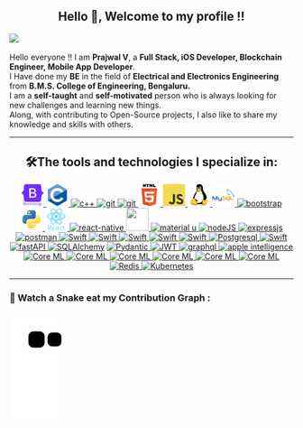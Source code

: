 <h2 align="center">Hello 👋, Welcome to my profile !!</h2>
<img src="https://user-images.githubusercontent.com/92531202/149652557-949d03f6-2dcd-430b-ba00-1cc61905a8b6.png"> 
<p>Hello everyone !! I am <b>Prajwal V</b>, a <b>Full Stack, iOS Developer, Blockchain Engineer, Mobile App Developer</b>.<br/>
I Have done my <b>BE</b> in the field of <b>Electrical and Electronics Engineering</b> from <b>B.M.S. College of Engineering, Bengaluru.</b><br/>
I am a <b>self-taught</b> and <b>self-motivated</b> person who is always looking for new challenges and learning new things.<br/>
Along, with contributing to Open-Source projects, I also like to share my knowledge and skills with others.</p>
<hr>
<h2 align="center">🛠The tools and technologies I specialize in:</h2>

<p align="center"> <a href="https://getbootstrap.com" target="_blank" rel="noreferrer"> <img src="https://raw.githubusercontent.com/devicons/devicon/master/icons/bootstrap/bootstrap-plain-wordmark.svg" alt="bootstrap" width="40" height="40"/> </a> <a href="https://www.cprogramming.com/" target="_blank" rel="noreferrer"> <img src="https://raw.githubusercontent.com/devicons/devicon/master/icons/c/c-original.svg" alt="c" width="40" height="40"/> </a> <a href="https://www.cprogramming.com/" target="_blank" rel="noreferrer"> <img src="https://www.nicepng.com/png/detail/111-1116276_computer-science-i-syllabus-and-grading-policy-c.png" alt="c++" width="40" height="40"/> </a><a href="https://git-scm.com/" target="_blank" rel="noreferrer"> <img src="https://www.vectorlogo.zone/logos/git-scm/git-scm-icon.svg" alt="git" width="40" height="40"/> </a>
 <a href="https://about.gitlab.com/" target="_blank" rel="noreferrer"> <img src="https://cdn4.iconfinder.com/data/icons/logos-and-brands/512/144_Gitlab_logo_logos-512.png" alt="git" width="40" height="40"/> </a>
 <a href="https://www.w3.org/html/" target="_blank" rel="noreferrer"> <img src="https://raw.githubusercontent.com/devicons/devicon/master/icons/html5/html5-original-wordmark.svg" alt="html5" width="40" height="40"/> </a><a href="https://developer.mozilla.org/en-US/docs/Web/JavaScript" target="_blank" rel="noreferrer"> <img src="https://raw.githubusercontent.com/devicons/devicon/master/icons/javascript/javascript-original.svg" alt="javascript" width="40" height="40"/> </a> <a href="https://www.linux.org/" target="_blank" rel="noreferrer"> <img src="https://raw.githubusercontent.com/devicons/devicon/master/icons/linux/linux-original.svg" alt="linux" width="40" height="40"/> </a> <a href="https://www.mysql.com/" target="_blank" rel="noreferrer"> <img src="https://raw.githubusercontent.com/devicons/devicon/master/icons/mysql/mysql-original-wordmark.svg" alt="mysql" width="40" height="40"/> </a> 
 <a href="https://www.mongodb.com/" target="_blank" rel="noreferrer"> <img src="https://user-images.githubusercontent.com/92531202/169091958-67a3e148-dcb6-410b-a859-8201a582671d.png" alt="bootstrap" width="40" height="40"/> </a>
 <a href="https://www.python.org" target="_blank" rel="noreferrer"> <img src="https://raw.githubusercontent.com/devicons/devicon/master/icons/python/python-original.svg" alt="python" width="40" height="40"/> </a> <a href="https://reactjs.org/" target="_blank" rel="noreferrer"> <img src="https://raw.githubusercontent.com/devicons/devicon/master/icons/react/react-original-wordmark.svg" alt="react" width="40" height="40"/> </a>
<a href="https://reactnative.dev/" target="_blank" rel="noreferrer"> <img src="https://miro.medium.com/max/1400/1*xDi2csEAWxu95IEkaNdFUQ.png" alt="react-native" width="40" height="40"/> </a>
<a href="https://en.wikipedia.org/wiki/CSS" target="_blank" rel="noreferrer"> <img src="https://upload.wikimedia.org/wikipedia/commons/thumb/d/d5/CSS3_logo_and_wordmark.svg/180px-CSS3_logo_and_wordmark.svg.png" width="40" height="40"/> </a> <a href="https://mui.com/" target="_blank" rel="noreferrer"> <img src="https://mui.com/static/logo.png" alt="material u" width="40" height="40"/> </a> <a href="https://nodejs.org/en/about/" target="_blank" rel="noreferrer"> <img src="https://www.the-guild.dev/blog-assets/nodejs-esm/nodejs_logo.png" alt="nodeJS" width="40" height="40"/> </a></a> <a href="https://expressjs.com/" target="_blank" rel="noreferrer"> <img src="https://w7.pngwing.com/pngs/925/447/png-transparent-express-js-node-js-javascript-mongodb-node-js-text-trademark-logo.png" alt="expressjs" width="40" height="40"/> </a>
 <a href="https://www.postman.com/" target="_blank" rel="noreferrer"> <img src="https://voyager.postman.com/logo/postman-logo-icon-orange.svg" alt="postman" width="40" height="40"/> </a>
  <a href="https://developer.apple.com/xcode/swiftui/" target="_blank" rel="noreferrer"> <img src="https://avatars.githubusercontent.com/u/2473700?v=4" alt="Swift" width="40" height="40"/> </a>
  <a href="https://www.swift.org/" target="_blank" rel="noreferrer"> <img src="https://www.swiftbysundell.com/images/discover/swiftui/icon.png" alt="Swift" width="40" height="40"/> </a>
   <a href="https://developer.apple.com/xcode/swiftdata/" target="_blank" rel="noreferrer"> <img src="https://developer.apple.com/assets/elements/icons/swiftdata/swiftdata-96x96_2x.png" alt="Swift" width="40" height="40"/> </a>
    <a href="https://developer.apple.com/documentation/coredata/" target="_blank" rel="noreferrer"> <img src="https://miro.medium.com/v2/resize:fit:600/format:webp/1*nm4j_6GfwWpqhuSPlbO-sg.png" alt="Swift" width="40" height="40"/> </a>
     <a href="https://www.android.com/" target="_blank" rel="noreferrer"> <img src="https://logowik.com/content/uploads/images/android-logomark4887.jpg" alt="Swift" width="40" height="40"/> </a>
       <a href="https://www.apple.com/in/ios/ios-18/" target="_blank" rel="noreferrer"> <img src="https://static.vecteezy.com/system/resources/previews/021/515/122/original/ios-icon-logo-software-apple-symbol-with-name-white-design-mobile-illustration-with-black-background-free-vector.jpg" alt="Postgresql" width="40" height="40"/> </a>
              <a href="https://www.postgresql.org/" target="_blank" rel="noreferrer"> <img src="https://upload.wikimedia.org/wikipedia/commons/2/29/Postgresql_elephant.svg" alt="Swift" width="40" height="40"/> </a>
               <a href="https://fastapi.tiangolo.com/" target="_blank" rel="noreferrer"> <img src="https://upload.wikimedia.org/wikipedia/commons/1/1a/FastAPI_logo.svg" alt="fastAPI" width="40" height="40"/> </a>
  <a href="https://www.sqlalchemy.org/" target="_blank" rel="noreferrer"> <img src="https://blog.desdelinux.net/wp-content/uploads/2023/02/sqlalchemy.png" alt="SQLAlchemy" width="40" height="40"/></a>
  <a href="https://pydantic.dev/" target="_blank" rel="noreferrer"> <img src="https://avatars.githubusercontent.com/u/110818415?s=200&v=4" alt="Pydantic" width="40" height="40"/> </a>
  <a href="https://jwt.io/introduction" target="_blank" rel="noreferrer"> <img src="https://cdn.worldvectorlogo.com/logos/jwt-3.svg" alt="JWT" width="40" height="40"/> </a>
  <a href="https://graphql.org/" target="_blank" rel="noreferrer"> <img src="https://upload.wikimedia.org/wikipedia/commons/1/17/GraphQL_Logo.svg" alt="graphql" width="40" height="40"/> </a>
  <a href="https://www.apple.com/in/apple-intelligence/" target="_blank" rel="noreferrer"> <img src="https://developer.apple.com/assets/elements/icons/apple-intelligence/apple-intelligence-96x96_2x.png" alt="apple intelligence" width="40" height="40"/> </a>
    <a href="https://developer.apple.com/documentation/coreml/" target="_blank" rel="noreferrer"> <img src="https://developer.apple.com/assets/elements/icons/core-ml/core-ml-96x96_2x.png" alt="Core ML" width="40" height="40"/> </a>
   <a href="https://developer.apple.com/documentation/realitykit/" target="_blank" rel="noreferrer"> <img src="https://developer.apple.com/assets/elements/icons/realitykit/realitykit-96x96_2x.png" alt="Core ML" width="40" height="40"/> </a>
      <a href="https://developer.apple.com/documentation/storekit/" target="_blank" rel="noreferrer"> <img src="https://developer.apple.com/assets/elements/icons/storekit/storekit-96x96_2x.png" alt="Core ML" width="40" height="40"/> </a>
 <a href="https://developer.apple.com/xcode/" target="_blank" rel="noreferrer"> <img src="https://developer.apple.com/assets/elements/icons/xcode-12/xcode-12-96x96_2x.png" alt="Core ML" width="40" height="40"/> </a>
 <a href="https://developer.android.com/studio" target="_blank" rel="noreferrer"> <img src="https://uxwing.com/wp-content/themes/uxwing/download/brands-and-social-media/android-studio-icon.png" alt="Core ML" width="40" height="40"/> </a>
 <a href="https://www.docker.com/" target="_blank" rel="noreferrer"> <img src="https://cdn4.iconfinder.com/data/icons/logos-and-brands/512/97_Docker_logo_logos-1024.png" alt="Core ML" width="40" height="40"/> </a>
  <a href="https://redis.io/" target="_blank" rel="noreferrer"> <img src="https://cdnlogo.com/logos/r/3/redis.svg" alt="Redis" width="40" height="40"/> </a>
 <a href="https://kubernetes.io/" target="_blank" rel="noreferrer"> <img src="https://upload.wikimedia.org/wikipedia/commons/thumb/3/39/Kubernetes_logo_without_workmark.svg/2109px-Kubernetes_logo_without_workmark.svg.png" alt="Kubernetes" width="40" height="40"/> </a>
 
 <hr/>
  
### 🐍 Watch a Snake eat my Contribution Graph :
<img src="https://github.com/Prajwal208V/Prajwal208V/blob/output/github-contribution-grid-snake.svg" alt="mygrap">
